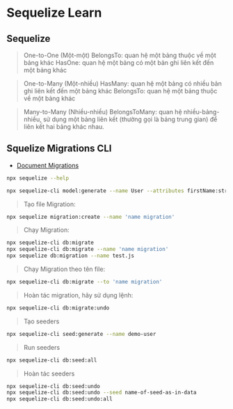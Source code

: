 # Sequelize Learn

## Sequelize

> One-to-One (Một-một)
> BelongsTo: quan hệ một bảng thuộc về một bảng khác
> HasOne: quan hệ một bảng có một bản ghi liên kết đến một bảng khác

> One-to-Many (Một-nhiều)
> HasMany: quan hệ một bảng có nhiều bản ghi liên kết đến một bảng khác
> BelongsTo: quan hệ một bảng thuộc về một bảng khác

> Many-to-Many (Nhiều-nhiều)
> BelongsToMany: quan hệ nhiều-bảng-nhiều, sử dụng một bảng liên kết (thường gọi là bảng trung gian) để liên kết hai bảng khác nhau.

## Squelize Migrations CLI

- [Document Migrations](https://sequelize.org/docs/v6/other-topics/migrations/)

```bash
npx sequelize --help
```

```bash
npx sequelize-cli model:generate --name User --attributes firstName:string,lastName:string,email:string
```

> Tạo file Migration:

```bash
npx sequelize migration:create --name 'name migration'
```

> Chạy Migration:

```bash
npx sequelize-cli db:migrate
npx sequelize-cli db:migrate --name 'name migration'
npx sequelize db:migration --name test.js
```

> Chạy Migration theo tên file:

```bash
npx sequelize-cli db:migrate --to 'name migration'
```

> Hoàn tác migration, hãy sử dụng lệnh:

```bash
npx sequelize-cli db:migrate:undo
```

> Tạo seeders

```bash
npx sequelize-cli seed:generate --name demo-user
```

> Run seeders

```bash
npx sequelize-cli db:seed:all
```

> Hoàn tác seeders

```bash
npx sequelize-cli db:seed:undo
npx sequelize-cli db:seed:undo --seed name-of-seed-as-in-data
npx sequelize-cli db:seed:undo:all
```

